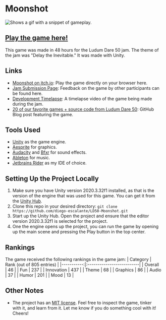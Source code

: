 # Moonshot

<picture>
  <source srcset="../assets/gameplay.gif?raw=true">
  <img alt="Shows a gif with a snippet of gameplay." src="../assets/gameplay.gif?raw=true">
</picture>

## [Play the game here!](https://diego-escalante.itch.io/moonshot)
This game was made in 48 hours for the Ludum Dare 50 jam. The theme of the jam was "Delay the Inevitable." It was made with Unity. 

## Links
* [Moonshot on itch.io](https://diego-escalante.itch.io/moonshot): Play the game directly on your browser here.
* [Jam Submission Page](https://ldjam.com/events/ludum-dare/50/moonshot): Feedback on the game by other participants can be found here.
* [Development Timelapse](https://youtu.be/BgVO8mW5qZo): A timelapse video of the game being made during the jam.
* [20 of our favorite games + source code from Ludum Dare 50](https://github.blog/2022-05-05-ludum-dare-50/): GitHub Blog post featuring the game.

## Tools Used
* [Unity](https://unity.com/) as the game engine.
* [Aesprite](https://www.aseprite.org/) for graphics.
* [Audacity](https://www.audacityteam.org/) and [Bfxr](http://www.bfxr.net/) for sound effects.
* [Ableton](https://www.ableton.com/) for music.
* [Jetbrains Rider](https://www.jetbrains.com/rider/) as my IDE of choice.

## Setting Up the Project Locally
1. Make sure you have Unity version 2020.3.32f1 installed, as that is the version of the engine that was used for this game. You can get it from the [Unity Hub](https://unity.com/download).
2. Clone this repo in your desired directory: `git clone https://github.com/diego-escalante/LD50-Moonshot.git`
3. Start up the Unity Hub. Open the project and ensure that the editor version 2020.3.32f1 is selected for the project.
4. One the engine opens up the project, you can run the game by opening up the main scene and pressing the Play button in the top center.

## Rankings
The game received the following rankings in the game jam:
| Category   | Rank (out of 805 entries) |
|-----------:|:--------------------------|
| Overall    | 46                        |
| Fun        | 237                       |
| Innovation | 437                       |
| Theme      | 68                        |
| Graphics   | 86                        |
| Audio      | 37                        |
| Humor      | 201                       |
| Mood       | 13                        |

## Other Notes
* The project has an [MIT license](LICENSE). Feel free to inspect the game, tinker with it, and learn from it. Let me know if you do something cool with it! Cheers!

